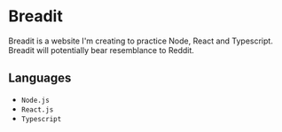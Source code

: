 # Breadit

Breadit is a website I'm creating to practice Node, React and Typescript. Breadit will potentially bear resemblance to Reddit.  

## Languages

- `Node.js`
- `React.js`
- `Typescript`

